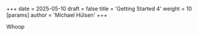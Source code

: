 +++
date = 2025-05-10
draft = false
title = 'Getting Started 4'
weight = 10
[params]
  author = 'Michael Hülsen'
+++

Whoop